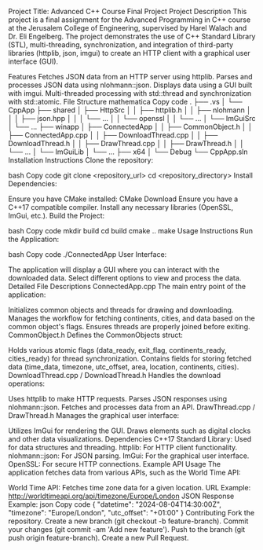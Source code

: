 Project Title: Advanced C++ Course Final Project
Project Description
This project is a final assignment for the Advanced Programming in C++ course at the Jerusalem College of Engineering, supervised by Harel Walach and Dr. Eli Engelberg. The project demonstrates the use of C++ Standard Library (STL), multi-threading, synchronization, and integration of third-party libraries (httplib, json, imgui) to create an HTTP client with a graphical user interface (GUI).

Features
Fetches JSON data from an HTTP server using httplib.
Parses and processes JSON data using nlohmann::json.
Displays data using a GUI built with imgui.
Multi-threaded processing with std::thread and synchronization with std::atomic.
File Structure
mathematica
Copy code
.
├── .vs
│   └── CppApp
├── shared
│   ├── HttpSrc
│   │   ├── httplib.h
│   │   ├── nlohmann
│   │   │   ├── json.hpp
│   │   │   └── ...
│   │   └── openssl
│   │       └── ...
│   └── ImGuiSrc
│       └── ...
├── winapp
│   ├── ConnectedApp
│   │   ├── CommonObject.h
│   │   ├── ConnectedApp.cpp
│   │   ├── DownloadThread.cpp
│   │   ├── DownloadThread.h
│   │   ├── DrawThread.cpp
│   │   ├── DrawThread.h
│   │   └── ...
│   └── ImGuiLib
│       └── ...
├── x64
│   └── Debug
└── CppApp.sln
Installation Instructions
Clone the repository:

bash
Copy code
git clone <repository_url>
cd <repository_directory>
Install Dependencies:

Ensure you have CMake installed: CMake Download
Ensure you have a C++17 compatible compiler.
Install any necessary libraries (OpenSSL, ImGui, etc.).
Build the Project:

bash
Copy code
mkdir build
cd build
cmake ..
make
Usage Instructions
Run the Application:

bash
Copy code
./ConnectedApp
User Interface:

The application will display a GUI where you can interact with the downloaded data.
Select different options to view and process the data.
Detailed File Descriptions
ConnectedApp.cpp
The main entry point of the application:

Initializes common objects and threads for drawing and downloading.
Manages the workflow for fetching continents, cities, and data based on the common object's flags.
Ensures threads are properly joined before exiting.
CommonObject.h
Defines the CommonObjects struct:

Holds various atomic flags (data_ready, exit_flag, continents_ready, cities_ready) for thread synchronization.
Contains fields for storing fetched data (time_data, timezone, utc_offset, area, location, continents, cities).
DownloadThread.cpp / DownloadThread.h
Handles the download operations:

Uses httplib to make HTTP requests.
Parses JSON responses using nlohmann::json.
Fetches and processes data from an API.
DrawThread.cpp / DrawThread.h
Manages the graphical user interface:

Utilizes ImGui for rendering the GUI.
Draws elements such as digital clocks and other data visualizations.
Dependencies
C++17 Standard Library: Used for data structures and threading.
httplib: For HTTP client functionality.
nlohmann::json: For JSON parsing.
ImGui: For the graphical user interface.
OpenSSL: For secure HTTP connections.
Example API Usage
The application fetches data from various APIs, such as the World Time API:

World Time API: Fetches time zone data for a given location.
URL Example: http://worldtimeapi.org/api/timezone/Europe/London
JSON Response Example:
json
Copy code
{
  "datetime": "2024-08-04T14:30:00Z",
  "timezone": "Europe/London",
  "utc_offset": "+01:00"
}
Contributing
Fork the repository.
Create a new branch (git checkout -b feature-branch).
Commit your changes (git commit -am 'Add new feature').
Push to the branch (git push origin feature-branch).
Create a new Pull Request.

